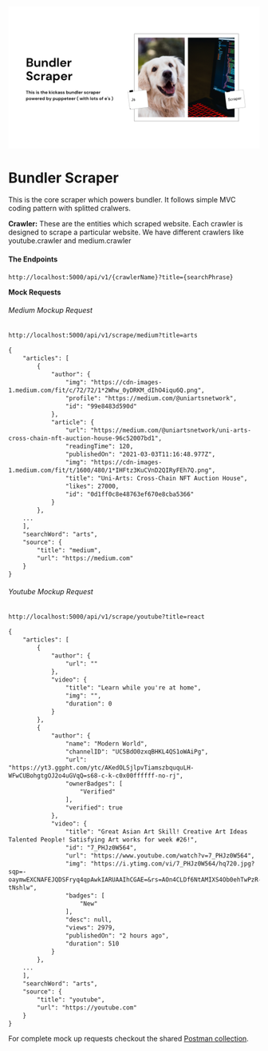 ![bundler scraper image](Assets/bundler-scraper.png)

# Bundler Scraper

This is the core scraper which powers bundler. It follows simple MVC coding pattern with splitted cralwers.

**Crawler:** These are the entities which scraped website. Each crawler is designed to scrape a particular website. We have different crawlers like youtube.crawler and medium.crawler

#### The Endpoints

```
http://localhost:5000/api/v1/{crawlerName}?title={searchPhrase}
```

**Mock Requests**

###### Medium Mockup Request

```
http://localhost:5000/api/v1/scrape/medium?title=arts
```

```
{
    "articles": [
        {
            "author": {
                "img": "https://cdn-images-1.medium.com/fit/c/72/72/1*2Whw_0yDRKM_dIhO4iqu6Q.png",
                "profile": "https://medium.com/@uniartsnetwork",
                "id": "99e8483d590d"
            },
            "article": {
                "url": "https://medium.com/@uniartsnetwork/uni-arts-cross-chain-nft-auction-house-96c52007bd1",
                "readingTime": 120,
                "publishedOn": "2021-03-03T11:16:48.977Z",
                "img": "https://cdn-images-1.medium.com/fit/t/1600/480/1*IHFtz3KuCVnD2QIRyFEh7Q.png",
                "title": "Uni-Arts: Cross-Chain NFT Auction House",
                "likes": 27000,
                "id": "0d1ff0c8e48763ef670e8cba5366"
            }
        },
	...
    ],
    "searchWord": "arts",
    "source": {
        "title": "medium",
        "url": "https://medium.com"
    }
}
```

###### Youtube Mockup Request

```
http://localhost:5000/api/v1/scrape/youtube?title=react

```

```
{
    "articles": [
        {
            "author": {
                "url": ""
            },
            "video": {
                "title": "Learn while you're at home",
                "img": "",
                "duration": 0
            }
        },
        {
            "author": {
                "name": "Modern World",
                "channelID": "UC5BdO0zxqBHKL4QS1oWAiPg",
                "url": "https://yt3.ggpht.com/ytc/AKedOLSjlpvTiamszbququLH-WFwCUBohgtgOJ2o4uGVqQ=s68-c-k-c0x00ffffff-no-rj",
                "ownerBadges": [
                    "Verified"
                ],
                "verified": true
            },
            "video": {
                "title": "Great Asian Art Skill! Creative Art Ideas Talented People! Satisfying Art works for week #26!",
                "id": "7_PHJz0W564",
                "url": "https://www.youtube.com/watch?v=7_PHJz0W564",
                "img": "https://i.ytimg.com/vi/7_PHJz0W564/hq720.jpg?sqp=-oaymwEXCNAFEJQDSFryq4qpAwkIARUAAIhCGAE=&rs=AOn4CLDf6NtAMIXS4Ob0ehTwPzR-tNshlw",
                "badges": [
                    "New"
                ],
                "desc": null,
                "views": 2979,
                "publishedOn": "2 hours ago",
                "duration": 510
            }
        },
	...
    ],
    "searchWord": "arts",
    "source": {
        "title": "youtube",
        "url": "https://youtube.com"
    }
}
```

For complete mock up requests checkout the shared [Postman collection](https://drive.google.com/file/d/1v8lSVR8RXQiIFht-0NFUG6a5cYHoNv1n/view?usp=sharing).
